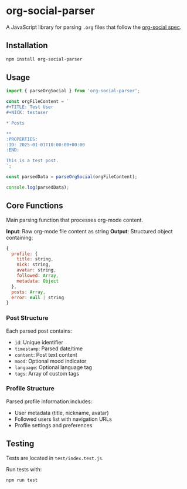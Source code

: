 # org-social-parser

A JavaScript library for parsing `.org` files that follow the [org-social spec](https://github.com/tanrax/org-social).

## Installation

```bash
npm install org-social-parser
```

## Usage

```javascript
import { parseOrgSocial } from 'org-social-parser';

const orgFileContent = `
#+TITLE: Test User
#+NICK: testuser

* Posts

**
:PROPERTIES:
:ID: 2025-01-01T10:00:00+00:00
:END:

This is a test post.
`;

const parsedData = parseOrgSocial(orgFileContent);

console.log(parsedData);
```

## Core Functions

Main parsing function that processes org-mode content.

**Input**: Raw org-mode file content as string
**Output**: Structured object containing:
```javascript
{
  profile: {
    title: string,
    nick: string,
    avatar: string,
    followed: Array,
    metadata: Object
  },
  posts: Array,
  error: null | string
}
```

### Post Structure
Each parsed post contains:
- `id`: Unique identifier
- `timestamp`: Parsed date/time
- `content`: Post text content
- `mood`: Optional mood indicator
- `language`: Optional language tag
- `tags`: Array of custom tags

### Profile Structure
Parsed profile information includes:
- User metadata (title, nickname, avatar)
- Followed users list with navigation URLs
- Profile settings and preferences

## Testing

Tests are located in `test/index.test.js`.

Run tests with:
```bash
npm run test
```
